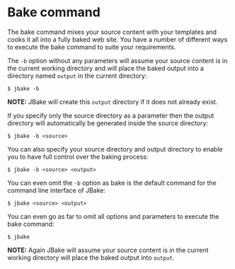 # Bake command

The bake command mixes your source content with your templates and cooks it all into a fully baked web site. You have a number of different ways to execute the bake
command to suite your requirements.

The `-b` option without any parameters will assume your source content is in the current working directory and will place the baked output into a directory named `output`
in the current directory:


    $ jbake -b


**NOTE:** JBake will create this `output` directory if it does not already exist.

If you specify only the source directory as a parameter then the output directory will automatically be generated inside the source directory:


    $ jbake -b <source>


You can also specify your source directory and output directory to enable you to have full control over the baking process:


    $ jbake -b <source> <output>


You can even omit the `-b` option as bake is the default command for the command line interface of JBake:


    $ jbake <source> <output>


You can even go as far to omit all options and parameters to execute the bake command:


    $ jbake


**NOTE:** Again JBake will assume your source content is in the current working directory will place the baked output into `output`.

